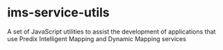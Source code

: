 # ims-service-utils
A set of JavaScript utilities to assist the development of applications that use Predix Intelligent Mapping and Dynamic Mapping services
